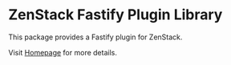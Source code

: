 # ZenStack Fastify Plugin Library

This package provides a Fastify plugin for ZenStack.

Visit [Homepage](https://zenstack.dev) for more details.

